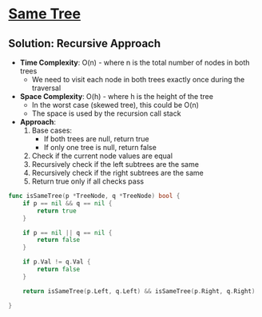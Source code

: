 # [Same Tree](https://leetcode.com/problems/same-tree/)

## Solution: Recursive Approach
- **Time Complexity**: O(n) - where n is the total number of nodes in both trees
  - We need to visit each node in both trees exactly once during the traversal
- **Space Complexity**: O(h) - where h is the height of the tree 
  - In the worst case (skewed tree), this could be O(n)
  - The space is used by the recursion call stack
- **Approach**:
  1. Base cases:
     - If both trees are null, return true
     - If only one tree is null, return false
  2. Check if the current node values are equal
  3. Recursively check if the left subtrees are the same
  4. Recursively check if the right subtrees are the same
  5. Return true only if all checks pass


```go
func isSameTree(p *TreeNode, q *TreeNode) bool {
	if p == nil && q == nil {
		return true
	}

	if p == nil || q == nil {
		return false
	}

	if p.Val != q.Val {
		return false
	}

	return isSameTree(p.Left, q.Left) && isSameTree(p.Right, q.Right)

}
```